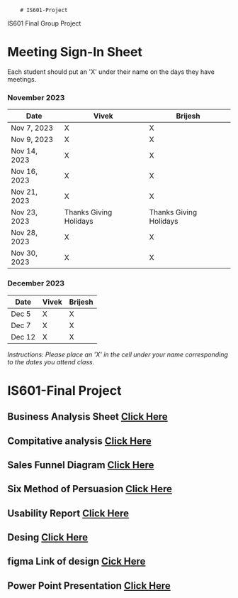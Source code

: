         # IS601-Project
IS601 Final Group Project

# Meeting Sign-In Sheet

Each student should put an 'X' under their name on the days they have meetings.

### November 2023

| Date        | Vivek | Brijesh |
|-------------|------|-------|
| Nov 7, 2023|  X   | X     |
| Nov 9, 2023|   X   |  X    |
| Nov 14, 2023|  X   |  X    |
| Nov 16, 2023 |   X   |     X      |  
| Nov 21, 2023 |  X    |     X      | 
| Nov 23, 2023 |    Thanks Giving Holidays   |     Thanks Giving Holidays      | <-----Thanks Giving Holidays>
| Nov 28, 2023 |    X   |     X      | 
| Nov 30, 2023 |     X  |     X      | 



### December 2023

| Date        | Vivek | Brijesh|
|-------------|-----------|-----------|
| Dec 5 |   X        |    X       |
| Dec 7 |      X    |    X       |
| Dec 12 |      X     |    X       |


*Instructions: Please place an 'X' in the cell under your name corresponding to the dates you attend class.*

# IS601-Final Project


## Business Analysis Sheet [Click Here](business_analysis.md)


## Compitative analysis [Click Here](Compatative_analysis.png)


## Sales Funnel Diagram [Click Here](sales_funnel_diagram.png)


## Six Method of Persuasion [Click Here](six_method_persuasion.md)


## Usability Report [Click Here](usability_report.md)


## Desing [Click Here](design.md)


## figma Link of design [Cick Here](https://www.figma.com/file/PelfFrW0mXiYWW3h8mNXt1/Untitled?type=design&node-id=0-1&mode=design&t=ELmnlT5o3tlnIM4s-0)

## Power Point Presentation [Click Here](https://docs.google.com/presentation/d/1JXTEJ2ZTpan4iARrpV7Tx0ejUlizk29Yys9TJ4HcIWM/edit?usp=sharing)